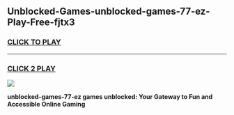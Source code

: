 
## Unblocked-Games-unblocked-games-77-ez-Play-Free-fjtx3
<h3>
<a href="https://premium76.site?title=unblocked-games-77-ez&ref=15A">CLICK TO PLAY</a></h3>
<hr>

<h3>
<a href="https://premium76.site?title=unblocked-games-77-ez&ref=15A">CLICK 2 PLAY</a>
  
</h3>

<a href="https://premium76.site?title=unblocked-games-77-ez&ref=15A"><img src="https://clearcache.store/games.png"></a>


**unblocked-games-77-ez games unblocked: Your Gateway to Fun and Accessible Online Gaming**
